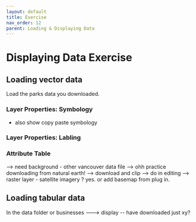 ```yaml
---
layout: default
title: Exercise
nav_order: 12
parent: Loading & Displaying Data
---
```

# Displaying Data Exercise

## Loading vector data
Load the parks data you downloaded. 

### Layer Properties: Symbology

- also show copy paste symbology

### Layer Properties: Labling


### Attribute Table



--> need background - other vancouver data file --> ohh practice downloading from natural earth! --> download and clip --> do in editing 
--> raster layer - satellite imagery ?  yes. or add basemap from plug in. 

## Loading tabular data 
In the data folder 
or businesses ---> display -- have downloaded just xy?